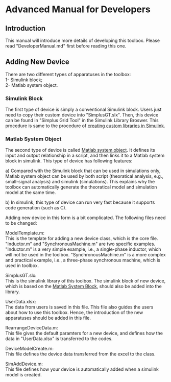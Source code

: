 # Advanced Manual for Developers

## Introduction

This manual will introduce more details of developing this toolbox. Please read "DeveloperManual.md" first before reading this one.

## Adding New Device

There are two different types of apparatuses in the toolbox:    
1- Simulink block;    
2- Matlab system object.

### Simulink Block   
The first type of device is simply a conventional Simulink block. Users just need to copy their custom device into "SimplusGT.slx". Then, this device can be found in "Simplus Grid Tool" in the Simulink Library Broswer. This procedure is same to the procedure of [creating custom libraries in Simulink](https://uk.mathworks.com/help/simulink/ug/adding-libraries-to-the-library-browser.html).

### Matlab System Object    
The second type of device is called [Matlab system object](https://uk.mathworks.com/help/simulink/ug/system-design-in-simulink-using-system-objects.html). It defines its input and output relationship in a script, and then links it to a Matlab system block in simulink. This type of device has following features:
 
a) Compared with the Simulink block that can be used in simulations only, Matlab system object can be used by both script (theoratical analysis, e.g., small-signal analysis) and simulink (simulations). This explains why the toolbox can automatically generate the theoratical model and simulation model at the same time.   

b) In simulink, this type of device can run very fast because it supports code generation (such as C).

Adding new device in this form is a bit complicated. The following files need to be changed:

ModelTemplate.m:  
This is the template for adding a new device class, which is the core file. "Inductor.m" and "SynchronousMachine.m" are two specific examples. "Inductor.m" is a very simple example, i.e., a single-phase inductor, which will not be used in the toolbox. "SynchronousMachine.m" is a more complex and practical example, i.e., a three-phase synchronous machine, which is used in toolbox.

SimplusGT.slx:  
This is the simulink library of this toolbox. The simulink block of new device, which is based on the [Matlab System Block](https://uk.mathworks.com/help/simulink/slref/matlabsystem.html), should also be added into the library.

UserData.xlsx:  
The data from users is saved in this file. This file also guides the users about how to use this toolbox. Hence, the introduction of the new apparatuses should be added in this file.

RearrangeDeviceData.m:  
This file gives the default paramters for a new device, and defines how the data in "UserData.xlsx" is transferred to the codes.

DeviceModelCreate.m:  
This file defines the device data transferred from the excel to the class.

SimAddDevice.m:  
This file defines how your device is automatically added when a simulink model is created.